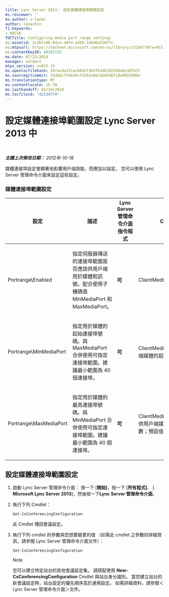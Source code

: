 ```yaml
---
title: Lync Server 2013： 設定媒體連接埠範圍設定
ms.reviewer: ''
ms.author: v-lanac
author: lanachin
f1.keywords:
- NOCSH
TOCTitle: Configuring media port range settings
ms:assetid: 2c4b7c0b-0dce-48f4-a489-336d6e526f7c
ms:mtpsurl: https://technet.microsoft.com/en-us/library/JJ204770(v=OCS.15)
ms:contentKeyID: 48183723
ms.date: 07/23/2014
manager: serdars
mtps_version: v=OCS.15
ms.openlocfilehash: 207acda151acb02e73b5fb3d6192356e8cdd7b37
ms.sourcegitcommit: 33db8c7febd4cf1591e8dcbbdfd6fc8e8925896e
ms.translationtype: MT
ms.contentlocale: zh-TW
ms.lasthandoff: 02/19/2020
ms.locfileid: "42134779"
---
```

<div data-xmlns="http://www.w3.org/1999/xhtml">

<div class="topic" data-xmlns="http://www.w3.org/1999/xhtml" data-msxsl="urn:schemas-microsoft-com:xslt" data-cs="http://msdn.microsoft.com/">

<div data-asp="https://msdn2.microsoft.com/asp">

# <a name="configuring-media-port-range-settings-in-lync-server-2013"></a>設定媒體連接埠範圍設定 Lync Server 2013 中

</div>

<div id="mainSection">

<div id="mainBody">

<span> </span>

_**主題上次修改日期：** 2012年-10-18_

媒體連接埠設定會顯著地影響用戶端效能，而應加以設定。 您可以使用 Lync Server 管理命令介面來設定這些設定。

### <a name="media-port-range-settings"></a>媒體連接埠範圍設定

<table>
<colgroup>
<col style="width: 25%" />
<col style="width: 25%" />
<col style="width: 25%" />
<col style="width: 25%" />
</colgroup>
<thead>
<tr class="header">
<th>設定</th>
<th>描述</th>
<th>Lync Server 管理命令介面指令程式</th>
<th>Cmdlet 參數</th>
</tr>
</thead>
<tbody>
<tr class="odd">
<td><p>Portrange\Enabled</p></td>
<td><p>指定伺服器傳送的連接埠範圍是否應該供用戶端用於媒體和訊號。配合使用子機碼值 MinMediaPort 和 MaxMediaPort。</p></td>
<td><p><strong>可</strong></p></td>
<td><p>ClientMediaPortRangeEnabled</p></td>
</tr>
<tr class="even">
<td><p>Portrange\MinMediaPort</p></td>
<td><p>指定用於媒體的起始連接埠號碼。與 MaxMediaPort 合併使用可指定連接埠範圍。建議最小範圍為 40 個連接埠。</p></td>
<td><p><strong>可</strong></p></td>
<td><p>ClientMediaPort (代表用於用戶端媒體的起始連接埠號碼)</p></td>
</tr>
<tr class="odd">
<td><p>Portrange\MaxMediaPort</p></td>
<td><p>指定用於媒體的最高連接埠號碼。與 MinMediaPort 合併使用可指定連接埠範圍。建議最小範圍為 40 個連接埠。</p></td>
<td><p><strong>可</strong></p></td>
<td><p>ClientMediaPortRange (表示可供用戶端媒體使用的連接埠總數；預設值為 40)</p></td>
</tr>
</tbody>
</table>


<div>

## <a name="to-configure-media-port-range-settings"></a>設定媒體連接埠範圍設定

1.  啟動 Lync Server 管理命令介面： 按一下 [**開始]**，按一下 [**所有程式]**、 [ **Microsoft Lync Server 2013**]，然後按一下**Lync Server 管理命令介面**。

2.  執行下列 Cmdlet：
    
        Get-CsConferencingConfiguration
    
    此 Cmdlet 傳回會議設定。

3.  執行下列 cmdlet 的參數與您想要變更的值 （如需此 cmdlet 之參數的詳細資訊，請參閱 Lync Server 管理命令介面文件）：
    
        Set-CsConferencingConfiguration
    
    <div>
    

    > [!NOTE]  
    > 您可以建立特定站台的其他會議設定集。 請搭配使用 <STRONG>New- CsConferencingConfiguration</STRONG> Cmdlet 與站台身分識別。 當您建立站台的新會議設定時，站台設定的優先順序高於通用設定。 如需詳細資料，請參閱＜Lync Server 管理命令介面＞文件。

    
    </div>

</div>

</div>

<span> </span>

</div>

</div>

</div>

